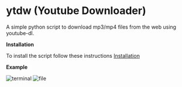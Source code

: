 # ytdw (Youtube Downloader)
A simple python script to download mp3/mp4 files from the web using youtube-dl.

**Installation**

To install the script follow these instructions [Installation](https://github.com/JustCoww/ytdw/blob/main/installation.md)


**Example**

![terminal](https://user-images.githubusercontent.com/68345611/147711510-2cfe4d4e-20f6-4c57-a837-679509b10ed4.png)
![file](https://user-images.githubusercontent.com/68345611/147711512-31137c77-2d6c-4d64-af45-41362d132acf.png)
